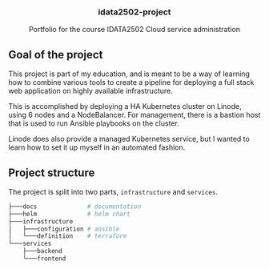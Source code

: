 <h3 align="center">idata2502-project</h3>
<p align="center">Portfolio for the course IDATA2502 Cloud service administration</p>

## Goal of the project

This project is part of my education, and is meant to be a way of learning how to combine various tools to create a pipeline for deploying a full stack web application on highly available infrastructure.

This is accomplished by deploying a HA Kubernetes cluster on Linode, using 6 nodes and a NodeBalancer.
For management, there is a bastion host that is used to run Ansible playbooks on the cluster.

Linode does also provide a managed Kubernetes service, but I wanted to learn how to set it up myself in an automated fashion.

## Project structure

The project is split into two parts, `infrastructure` and `services`.

```bash
├───docs              # documentation
├───helm              # helm chart
├───infrastructure
│   ├───configuration # ansible
│   └───definition    # terraform
└───services
    ├───backend
    └───frontend
```
